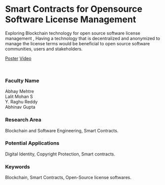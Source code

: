 # Smart Contracts for Opensource Software License Management

Exploring Blockchain technology for open source software license management , Having a technology that is decentralized and anonymized to manage the license terms would be beneficial to open source software communities, users and stakeholders.

[Poster](10.%20Smart%20Contracts%20for%20Opensource%20Software%20License%20Management.pdf)
[Video](https://youtu.be/9qU43QjY1hs)

<br>


### Faculty Name

Abhay Mehtre<br>
Lalit Mohan S<br>
Y. Raghu Reddy<br>
Abhinav Gupta


### Research Area

Blockchain and Software Engineering, Smart Contracts.


### Potential Applications

Digital Identity, Copyright Protection, Smart contracts.


### Keywords

Blockchain, Smart Contracts, Open-Source license softwares.
